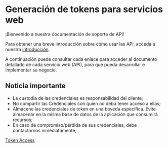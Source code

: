 
# Generación de tokens para servicios web

¡Bienvenido a nuestra documentación de soporte de API!

Para obtener una breve introducción sobre cómo usar las API, acceda a nuestra [introducción][1].

A continuación puede consultar cada enlace para acceder al documento detallado de cada servicio web (API), para que pueda desarrollar e implementar su negocio.

## Noticia importante

* La custodia de las credenciales es responsabilidad del cliente;
* No compartir las Credenciales con quien no deba tener acceso a ellas;
* Almacene las credenciales de token en una bóveda específica. Evite almacenar en la misma base de datos de la aplicación que consumirá recursos;
* En caso de compromiso/pérdida de sus credenciales, debe contactarnos inmediatamente;

[Token Access](../api/?type=post&path=/token/)


[1]: APIs-Introduction.md
